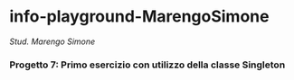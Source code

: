 # info-playground-MarengoSimone

_Stud. Marengo Simone_

### Progetto 7: Primo esercizio con utilizzo della classe Singleton

